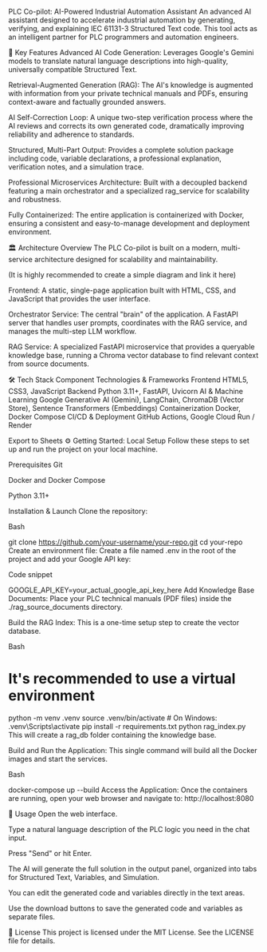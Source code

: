 PLC Co-pilot: AI-Powered Industrial Automation Assistant
An advanced AI assistant designed to accelerate industrial automation by generating, verifying, and explaining IEC 61131-3 Structured Text code. This tool acts as an intelligent partner for PLC programmers and automation engineers.

🚀 Key Features
Advanced AI Code Generation: Leverages Google's Gemini models to translate natural language descriptions into high-quality, universally compatible Structured Text.

Retrieval-Augmented Generation (RAG): The AI's knowledge is augmented with information from your private technical manuals and PDFs, ensuring context-aware and factually grounded answers.

AI Self-Correction Loop: A unique two-step verification process where the AI reviews and corrects its own generated code, dramatically improving reliability and adherence to standards.

Structured, Multi-Part Output: Provides a complete solution package including code, variable declarations, a professional explanation, verification notes, and a simulation trace.

Professional Microservices Architecture: Built with a decoupled backend featuring a main orchestrator and a specialized rag_service for scalability and robustness.

Fully Containerized: The entire application is containerized with Docker, ensuring a consistent and easy-to-manage development and deployment environment.

🏛️ Architecture Overview
The PLC Co-pilot is built on a modern, multi-service architecture designed for scalability and maintainability.

(It is highly recommended to create a simple diagram and link it here)

Frontend: A static, single-page application built with HTML, CSS, and JavaScript that provides the user interface.

Orchestrator Service: The central "brain" of the application. A FastAPI server that handles user prompts, coordinates with the RAG service, and manages the multi-step LLM workflow.

RAG Service: A specialized FastAPI microservice that provides a queryable knowledge base, running a Chroma vector database to find relevant context from source documents.

🛠️ Tech Stack
Component	Technologies & Frameworks
Frontend	HTML5, CSS3, JavaScript
Backend	Python 3.11+, FastAPI, Uvicorn
AI & Machine Learning	Google Generative AI (Gemini), LangChain, ChromaDB (Vector Store), Sentence Transformers (Embeddings)
Containerization	Docker, Docker Compose
CI/CD & Deployment	GitHub Actions, Google Cloud Run / Render

Export to Sheets
⚙️ Getting Started: Local Setup
Follow these steps to set up and run the project on your local machine.

Prerequisites
Git

Docker and Docker Compose

Python 3.11+

Installation & Launch
Clone the repository:

Bash

git clone https://github.com/your-username/your-repo.git
cd your-repo
Create an environment file:
Create a file named .env in the root of the project and add your Google API key:

Code snippet

GOOGLE_API_KEY=your_actual_google_api_key_here
Add Knowledge Base Documents:
Place your PLC technical manuals (PDF files) inside the ./rag_source_documents directory.

Build the RAG Index:
This is a one-time setup step to create the vector database.

Bash

# It's recommended to use a virtual environment
python -m venv .venv
source .venv/bin/activate  # On Windows: .venv\Scripts\activate
pip install -r requirements.txt
python rag_index.py
This will create a rag_db folder containing the knowledge base.

Build and Run the Application:
This single command will build all the Docker images and start the services.

Bash

docker-compose up --build
Access the Application:
Once the containers are running, open your web browser and navigate to:
http://localhost:8080

🚀 Usage
Open the web interface.

Type a natural language description of the PLC logic you need in the chat input.

Press "Send" or hit Enter.

The AI will generate the full solution in the output panel, organized into tabs for Structured Text, Variables, and Simulation.

You can edit the generated code and variables directly in the text areas.

Use the download buttons to save the generated code and variables as separate files.

📄 License
This project is licensed under the MIT License. See the LICENSE file for details.
